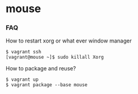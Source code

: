 # mouse

### FAQ

How to restart xorg or what ever window manager

```shell script
$ vagrant ssh
[vagrant@mouse ~]$ sudo killall Xorg
```

How to package and reuse?
```shell script
$ vagrant up
$ vagrant package --base mouse
```
